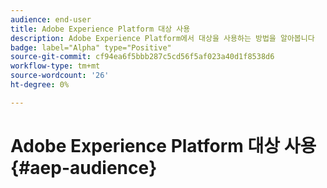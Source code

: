 ```yaml
---
audience: end-user
title: Adobe Experience Platform 대상 사용
description: Adobe Experience Platform에서 대상을 사용하는 방법을 알아봅니다
badge: label="Alpha" type="Positive"
source-git-commit: cf94ea6f5bbb287c5cd56f5af023a40d1f8538d6
workflow-type: tm+mt
source-wordcount: '26'
ht-degree: 0%

---
```


# Adobe Experience Platform 대상 사용{#aep-audience}
